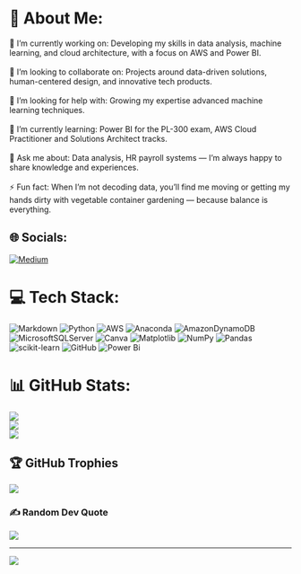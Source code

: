 # 💫 About Me:
🎥 I’m currently working on: Developing my skills in data analysis, machine learning, and cloud architecture, with a focus on AWS and Power BI. <br><br>👥 I’m looking to collaborate on: Projects around data-driven solutions, human-centered design, and innovative tech products.<br><br>🤝 I’m looking for help with: Growing my expertise  advanced machine learning techniques.<br><br>🌱 I’m currently learning: Power BI for the PL-300 exam, AWS Cloud Practitioner and Solutions Architect tracks.<br><br>💬 Ask me about: Data analysis, HR payroll systems — I’m always happy to share knowledge and experiences.<br><br>⚡ Fun fact: When I’m not decoding data, you’ll find me moving or getting my hands dirty with vegetable container gardening — because balance is everything.


## 🌐 Socials:
[![Medium](https://img.shields.io/badge/Medium-12100E?logo=medium&logoColor=white)](https://medium.com/@https://medium.com/@bmangwale) 

# 💻 Tech Stack:
![Markdown](https://img.shields.io/badge/markdown-%23000000.svg?style=plastic&logo=markdown&logoColor=white) ![Python](https://img.shields.io/badge/python-3670A0?style=plastic&logo=python&logoColor=ffdd54) ![AWS](https://img.shields.io/badge/AWS-%23FF9900.svg?style=plastic&logo=amazon-aws&logoColor=white) ![Anaconda](https://img.shields.io/badge/Anaconda-%2344A833.svg?style=plastic&logo=anaconda&logoColor=white) ![AmazonDynamoDB](https://img.shields.io/badge/Amazon%20DynamoDB-4053D6?style=plastic&logo=Amazon%20DynamoDB&logoColor=white) ![MicrosoftSQLServer](https://img.shields.io/badge/Microsoft%20SQL%20Server-CC2927?style=plastic&logo=microsoft%20sql%20server&logoColor=white) ![Canva](https://img.shields.io/badge/Canva-%2300C4CC.svg?style=plastic&logo=Canva&logoColor=white) ![Matplotlib](https://img.shields.io/badge/Matplotlib-%23ffffff.svg?style=plastic&logo=Matplotlib&logoColor=black) ![NumPy](https://img.shields.io/badge/numpy-%23013243.svg?style=plastic&logo=numpy&logoColor=white) ![Pandas](https://img.shields.io/badge/pandas-%23150458.svg?style=plastic&logo=pandas&logoColor=white) ![scikit-learn](https://img.shields.io/badge/scikit--learn-%23F7931E.svg?style=plastic&logo=scikit-learn&logoColor=white) ![GitHub](https://img.shields.io/badge/github-%23121011.svg?style=plastic&logo=github&logoColor=white) ![Power Bi](https://img.shields.io/badge/power_bi-F2C811?style=plastic&logo=powerbi&logoColor=black)
# 📊 GitHub Stats:
![](https://github-readme-stats.vercel.app/api?username=KoketsoMangwale&theme=dark&hide_border=false&include_all_commits=false&count_private=false)<br/>
![](https://nirzak-streak-stats.vercel.app/?user=KoketsoMangwale&theme=dark&hide_border=false)<br/>
![](https://github-readme-stats.vercel.app/api/top-langs/?username=KoketsoMangwale&theme=dark&hide_border=false&include_all_commits=false&count_private=false&layout=compact)

## 🏆 GitHub Trophies
![](https://github-profile-trophy.vercel.app/?username=KoketsoMangwale&theme=radical&no-frame=false&no-bg=true&margin-w=4)

### ✍️ Random Dev Quote
![](https://quotes-github-readme.vercel.app/api?type=horizontal&theme=radical)

---
[![](https://visitcount.itsvg.in/api?id=KoketsoMangwale&icon=0&color=0)](https://visitcount.itsvg.in)

<!-- Proudly created with GPRM ( https://gprm.itsvg.in ) -->